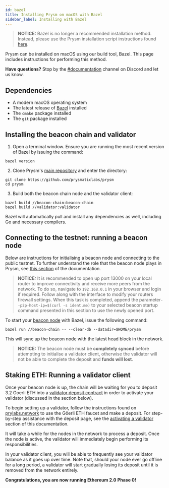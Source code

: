```yaml
---
id: bazel
title: Installing Prysm on macOS with Bazel
sidebar_label: Installing with Bazel
---
```



   > **NOTICE:** Bazel is no longer a recommended installation method. Instead, please use the Prysm installation script instructions found [here](/docs/install/mac).

Prysm can be installed on macOS using our build tool, Bazel. This page includes instructions for performing this method.

**Have questions?** Stop by the [#documentation](https://discord.gg/QQZMCgU) channel on Discord and let us know.

## Dependencies

* A modern macOS operating system
* The latest release of [Bazel](https://docs.bazel.build/versions/master/install.html) installed
* The `cmake` package installed
* The `git` package installed

## Installing the beacon chain and validator

1. Open a terminal window. Ensure you are running the most recent version of Bazel by issuing the command:

```text
bazel version
```

2. Clone Prysm's [main repository](https://github.com/prysmaticlabs/prysm) and enter the directory:

```text
git clone https://github.com/prysmaticlabs/prysm
cd prysm
```

3. Build both the beacon chain node and the validator client:

```text
bazel build //beacon-chain:beacon-chain
bazel build //validator:validator
```

Bazel will automatically pull and install any dependencies as well, including Go and necessary compilers.

## Connecting to the testnet: running a beacon node

Below are instructions for initialising a beacon node and connecting to the public testnet. To further understand the role that the beacon node plays in Prysm, see [this section](../how-prysm-works/overview-technical) of the documentation.


   > **NOTICE:** It is recommended to open up port 13000 on your local router to improve connectivity and receive more peers from the network. To do so, navigate to `192.168.0.1` in your browser and login if required. Follow along with the interface to modify your routers firewall settings. When this task is completed, append the parameter`--p2p-host-ip=$(curl -s ident.me)` to your selected beacon startup command presented in this section to use the newly opened port.


To start your [beacon node](how-prysm-works/prysm-beacon-node) with Bazel, issue the following command:

```text
bazel run //beacon-chain -- --clear-db --datadir=$HOME/prysm
```

This will sync up the beacon node with the latest head block in the network.

  > **NOTICE:** The beacon node must be **completely synced** before attempting to initialise a validator client, otherwise the validator will not be able to complete the deposit and **funds will lost**.

  ## Staking ETH: Running a validator client

  Once your beacon node is up, the chain will be waiting for you to deposit 3.2 Goerli ETH into a [validator deposit contract](../how-prysm-works/validator-deposit-contract) in order to activate your validator \(discussed in the section below\).

  To begin setting up a validator, follow the instructions found on [prylabs.network](https://prylabs.network) to use the Göerli ETH faucet and make a deposit. For step-by-step assistance with the deposit page, see the [activating a validator ](../prysm-usage/activating-a-validator.md)section of this documentation.

  It will take a while for the nodes in the network to process a deposit. Once the node is active, the validator will immediately begin performing its responsibilities.

  In your validator client, you will be able to frequently see your validator balance as it goes up over time. Note that, should your node ever go offline for a long period, a validator will start gradually losing its deposit until it is removed from the network entirely.

  **Congratulations, you are now running Ethereum 2.0 Phase 0!**

